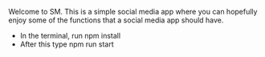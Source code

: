 Welcome to SM. 
This is a simple social media app where you can hopefully enjoy some of the functions that a social media app should have. 


* In the terminal, run npm install 
* After this type npm run start
